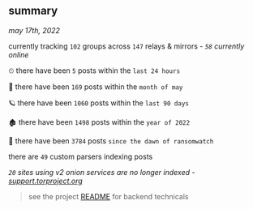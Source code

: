 
## summary
_may 17th, 2022_

currently tracking `102` groups across `147` relays & mirrors - _`58` currently online_

⏲ there have been `5` posts within the `last 24 hours`

🦈 there have been `169` posts within the `month of may`

🪐 there have been `1060` posts within the `last 90 days`

🏚 there have been `1498` posts within the `year of 2022`

🦕 there have been `3784` posts `since the dawn of ransomwatch`

there are `49` custom parsers indexing posts

_`20` sites using v2 onion services are no longer indexed - [support.torproject.org](https://support.torproject.org/onionservices/v2-deprecation/)_

> see the project [README](https://github.com/joshhighet/ransomwatch#ransomwatch--) for backend technicals
